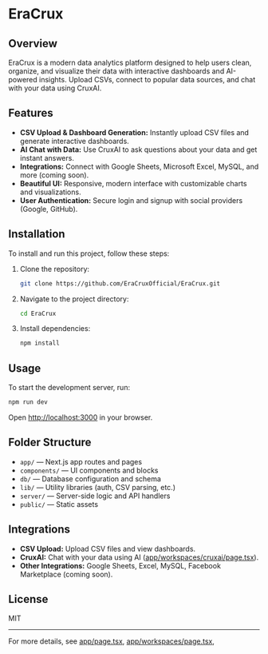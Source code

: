 # EraCrux

## Overview

EraCrux is a modern data analytics platform designed to help users clean, organize, and visualize their data with interactive dashboards and AI-powered insights. Upload CSVs, connect to popular data sources, and chat with your data using CruxAI.

## Features

- **CSV Upload & Dashboard Generation:** Instantly upload CSV files and generate interactive dashboards.
- **AI Chat with Data:** Use CruxAI to ask questions about your data and get instant answers.
- **Integrations:** Connect with Google Sheets, Microsoft Excel, MySQL, and more (coming soon).
- **Beautiful UI:** Responsive, modern interface with customizable charts and visualizations.
- **User Authentication:** Secure login and signup with social providers (Google, GitHub).

## Installation

To install and run this project, follow these steps:

1. Clone the repository:
    ```sh
    git clone https://github.com/EraCruxOfficial/EraCrux.git
    ```
2. Navigate to the project directory:
    ```sh
    cd EraCrux
    ```
3. Install dependencies:
    ```sh
    npm install
    ```

## Usage

To start the development server, run:
```sh
npm run dev
```
Open [http://localhost:3000](http://localhost:3000) in your browser.

## Folder Structure

- `app/` — Next.js app routes and pages
- `components/` — UI components and blocks
- `db/` — Database configuration and schema
- `lib/` — Utility libraries (auth, CSV parsing, etc.)
- `server/` — Server-side logic and API handlers
- `public/` — Static assets

## Integrations

- **CSV Upload:** Upload CSV files and view dashboards.
- **CruxAI:** Chat with your data using AI ([app/workspaces/cruxai/page.tsx](app/workspaces/cruxai/page.tsx)).
- **Other Integrations:** Google Sheets, Excel, MySQL, Facebook Marketplace (coming soon).

## License

MIT

---

For more details, see [app/page.tsx](app/page.tsx), [app/workspaces/page.tsx](app/workspaces/page.tsx),